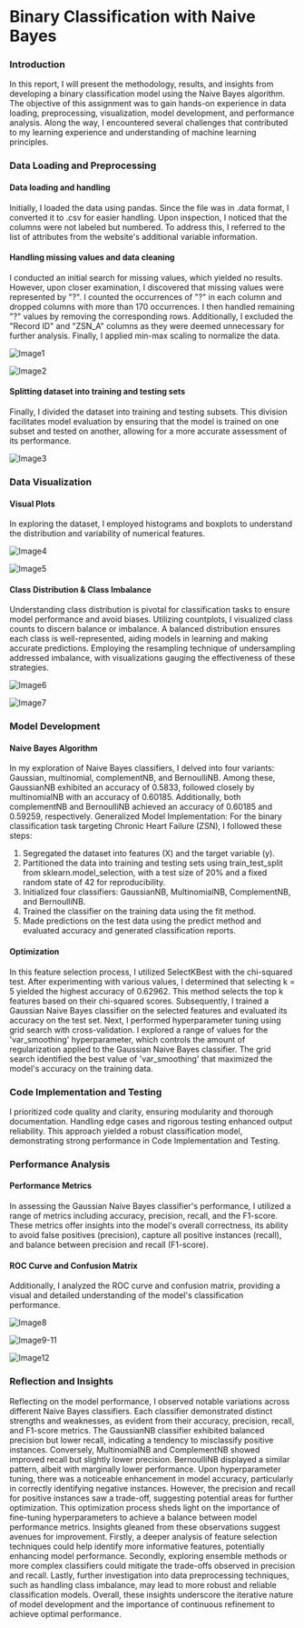 # Binary Classification with Naive Bayes

### Introduction
In this report, I will present the
methodology, results, and insights from
developing a binary classification model
using the Naive Bayes algorithm. The
objective of this assignment was to gain
hands-on experience in data loading,
preprocessing, visualization, model
development, and performance analysis.
Along the way, I encountered several
challenges that contributed to my learning
experience and understanding of machine
learning principles.

### Data Loading and Preprocessing
#### Data loading and handling
Initially, I loaded the data using pandas.
Since the file was in .data format, I
converted it to .csv for easier handling.
Upon inspection, I noticed that the columns
were not labeled but numbered. To address
this, I referred to the list of attributes from
the website's additional variable
information.
#### Handling missing values and data cleaning
I conducted an initial search for missing
values, which yielded no results. However,
upon closer examination, I discovered that
missing values were represented by "?". I
counted the occurrences of "?" in each
column and dropped columns with more
than 170 occurrences. I then handled
remaining "?" values by removing the
corresponding rows. Additionally, I
excluded the "Record ID" and "ZSN_A"
columns as they were deemed unnecessary
for further analysis. Finally, I applied
min-max scaling to normalize the data.

![Image1](https://github.com/shivam-chavan-05/Chronic-Heart-Failure-Prediction/assets/144063863/c88bc40b-6be9-4e88-9922-038970e7b76d)

![Image2](https://github.com/shivam-chavan-05/Chronic-Heart-Failure-Prediction/assets/144063863/436b1ff9-f905-4591-bed5-c8bca56e9f72)

#### Splitting dataset into training and testing sets
Finally, I divided the dataset into training
and testing subsets. This division facilitates
model evaluation by ensuring that the model
is trained on one subset and tested on
another, allowing for a more accurate
assessment of its performance.

![Image3](https://github.com/shivam-chavan-05/Chronic-Heart-Failure-Prediction/assets/144063863/23b4ce63-459e-42b0-a758-e74d85395765)


### Data Visualization
#### Visual Plots
In exploring the dataset, I employed
histograms and boxplots to understand the
distribution and variability of numerical
features.

![Image4](https://github.com/shivam-chavan-05/Chronic-Heart-Failure-Prediction/assets/144063863/f6261169-b2b0-4ad2-93b1-a485379bc12a)

![Image5](https://github.com/shivam-chavan-05/Chronic-Heart-Failure-Prediction/assets/144063863/844f7c39-1968-4ff2-a4e3-fa49edd0381c)




#### Class Distribution & Class Imbalance
Understanding class distribution is pivotal
for classification tasks to ensure model
performance and avoid biases. Utilizing
countplots, I visualized class counts to
discern balance or imbalance. A balanced
distribution ensures each class is
well-represented, aiding models in learning
and making accurate predictions. Employing
the resampling technique of undersampling
addressed imbalance, with visualizations
gauging the effectiveness of these strategies.

![Image6](https://github.com/shivam-chavan-05/Chronic-Heart-Failure-Prediction/assets/144063863/2f1fcacf-7922-403b-9bd7-d0938e2c6225)


![Image7](https://github.com/shivam-chavan-05/Chronic-Heart-Failure-Prediction/assets/144063863/ddc97a60-2cfc-4356-9b4d-f1acde291f4a)


### Model Development
#### Naive Bayes Algorithm
In my exploration of Naive Bayes
classifiers, I delved into four variants:
Gaussian, multinomial, complementNB, and
BernoulliNB. Among these, GaussianNB
exhibited an accuracy of 0.5833, followed
closely by multinomialNB with an accuracy
of 0.60185. Additionally, both
complementNB and BernoulliNB achieved
an accuracy of 0.60185 and 0.59259,
respectively.
Generalized Model Implementation:
For the binary classification task targeting
Chronic Heart Failure (ZSN), I followed
these steps:
1. Segregated the dataset into features
(X) and the target variable (y).
2. Partitioned the data into training and
testing sets using train_test_split
from sklearn.model_selection, with a
test size of 20% and a fixed random
state of 42 for reproducibility.
3. Initialized four classifiers:
GaussianNB, MultinomialNB,
ComplementNB, and BernoulliNB.
4. Trained the classifier on the training
data using the fit method.
5. Made predictions on the test data
using the predict method and
evaluated accuracy and generated
classification reports.
#### Optimization
In this feature selection process, I utilized
SelectKBest with the chi-squared test. After
experimenting with various values, I
determined that selecting k = 5 yielded the
highest accuracy of 0.62962. This method
selects the top k features based on their
chi-squared scores. Subsequently, I trained a
Gaussian Naive Bayes classifier on the
selected features and evaluated its accuracy
on the test set.
Next, I performed hyperparameter tuning
using grid search with cross-validation. I
explored a range of values for the
'var_smoothing' hyperparameter, which
controls the amount of regularization
applied to the Gaussian Naive Bayes
classifier. The grid search identified the best
value of 'var_smoothing' that maximized the
model's accuracy on the training data.
### Code Implementation and Testing
I prioritized code quality and clarity,
ensuring modularity and thorough
documentation. Handling edge cases and
rigorous testing enhanced output reliability.
This approach yielded a robust classification
model, demonstrating strong performance in
Code Implementation and Testing.
### Performance Analysis
#### Performance Metrics
In assessing the Gaussian Naive Bayes
classifier's performance, I utilized a range of
metrics including accuracy, precision, recall,
and the F1-score. These metrics offer
insights into the model's overall correctness,
its ability to avoid false positives
(precision), capture all positive instances
(recall), and balance between precision and
recall (F1-score).
#### ROC Curve and Confusion Matrix
Additionally, I analyzed the ROC curve and
confusion matrix, providing a visual and
detailed understanding of the model's
classification performance.

![Image8](https://github.com/shivam-chavan-05/Chronic-Heart-Failure-Prediction/assets/144063863/3188a3b0-6893-459d-b8f9-a142c66fe990)

![Image9-11](https://github.com/shivam-chavan-05/Chronic-Heart-Failure-Prediction/assets/144063863/abd410c6-9399-47a3-977c-f9758b998fbf)

![Image12](https://github.com/shivam-chavan-05/Chronic-Heart-Failure-Prediction/assets/144063863/6a662fa8-a384-4cbd-ad71-65af50bad2a4)

### Reflection and Insights
Reflecting on the model performance, I
observed notable variations across different
Naive Bayes classifiers. Each classifier
demonstrated distinct strengths and
weaknesses, as evident from their accuracy,
precision, recall, and F1-score metrics. The
GaussianNB classifier exhibited balanced
precision but lower recall, indicating a
tendency to misclassify positive instances.
Conversely, MultinomialNB and
ComplementNB showed improved recall but
slightly lower precision. BernoulliNB
displayed a similar pattern, albeit with
marginally lower performance.
Upon hyperparameter tuning, there was a
noticeable enhancement in model accuracy,
particularly in correctly identifying negative
instances. However, the precision and recall
for positive instances saw a trade-off,
suggesting potential areas for further
optimization. This optimization process
sheds light on the importance of fine-tuning
hyperparameters to achieve a balance
between model performance metrics.
Insights gleaned from these observations
suggest avenues for improvement. Firstly, a
deeper analysis of feature selection
techniques could help identify more
informative features, potentially enhancing
model performance. Secondly, exploring
ensemble methods or more complex
classifiers could mitigate the trade-offs
observed in precision and recall. Lastly,
further investigation into data preprocessing
techniques, such as handling class
imbalance, may lead to more robust and
reliable classification models. Overall, these
insights underscore the iterative nature of
model development and the importance of
continuous refinement to achieve optimal
performance.
